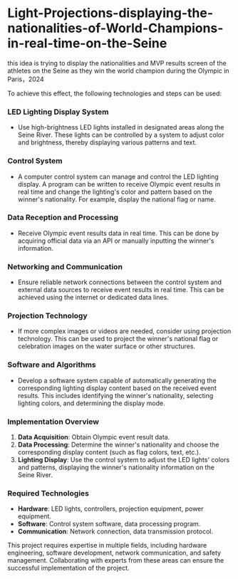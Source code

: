 # Light-Projections-displaying-the-nationalities-of-World-Champions-in-real-time-on-the-Seine
this idea is trying to display the nationalities and MVP results screen of the athletes on the Seine as they win the world champion during the Olympic in Paris，2024


To achieve this effect, the following technologies and steps can be used:

### LED Lighting Display System
- Use high-brightness LED lights installed in designated areas along the Seine River. These lights can be controlled by a system to adjust color and brightness, thereby displaying various patterns and text.

### Control System
- A computer control system can manage and control the LED lighting display. A program can be written to receive Olympic event results in real time and change the lighting's color and pattern based on the winner's nationality. For example, display the national flag or name.

### Data Reception and Processing
- Receive Olympic event results data in real time. This can be done by acquiring official data via an API or manually inputting the winner's information.

### Networking and Communication
- Ensure reliable network connections between the control system and external data sources to receive event results in real time. This can be achieved using the internet or dedicated data lines.

### Projection Technology
- If more complex images or videos are needed, consider using projection technology. This can be used to project the winner's national flag or celebration images on the water surface or other structures.

### Software and Algorithms
- Develop a software system capable of automatically generating the corresponding lighting display content based on the received event results. This includes identifying the winner's nationality, selecting lighting colors, and determining the display mode.

### Implementation Overview
1. **Data Acquisition**: Obtain Olympic event result data.
2. **Data Processing**: Determine the winner's nationality and choose the corresponding display content (such as flag colors, text, etc.).
3. **Lighting Display**: Use the control system to adjust the LED lights' colors and patterns, displaying the winner's nationality information on the Seine River.

### Required Technologies
- **Hardware**: LED lights, controllers, projection equipment, power equipment.
- **Software**: Control system software, data processing program.
- **Communication**: Network connection, data transmission protocol.

This project requires expertise in multiple fields, including hardware engineering, software development, network communication, and safety management. Collaborating with experts from these areas can ensure the successful implementation of the project.
